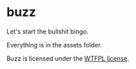 # buzz

Let's start the bullshit bingo.

Everything is in the assets folder.

Buzz is licensed under the [WTFPL license](LICENSE).
